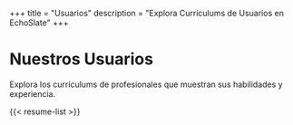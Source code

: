 +++
title = "Usuarios"
description = "Explora Currículums de Usuarios en EchoSlate"
+++

# Nuestros Usuarios

Explora los currículums de profesionales que muestran sus habilidades y experiencia.

{{< resume-list >}}
